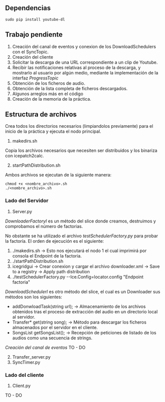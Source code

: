 ## Dependencias
```
sudo pip install youtube-dl
```
## Trabajo pendiente
 1. Creación del canal de eventos y conexion de los DownloadSchedulers con el SyncTopic.
 2. Creación del cliente
   1. Solicitar la descarga de una URL correspondiente a un clip de Youtube.
   2. Recibir las notificaciones relativas al proceso de la descarga, y mostrarlo al usuario por algún medio, mediante la implementación de la interfaz *ProgressTopic*
   3. Obtención de los ficheros de audio.
   4. Obtención de la lista completa de ficheros descargados.
 3. Algunos arreglos más en el código
 4. Creación de la memoria de la práctica.
 
## Estructura de archivos
Crea todos los directorios necesarios (limpiandolos previamente) para el inicio de la práctica y ejecuta el nodo principal.
1.  makedirs.sh

Copia los archivos necesarios que necesiten ser distribuidos y los binariza con icepatch2calc.

2. startPathDistribution.sh

Ambos archivos se ejecutan de la siguiente manera:
```
chmod +x <nombre_archivo>.sh
./<nombre_archivo>.sh
```
### Lado del Servidor
1. Server.py

*DownloaderFactoryI* es un método del slice donde creamos, destruimos y comprobamos el número de  factorias.

No obstante se ha utilizado el archivo *testSchedulerFactory.py* para probar la factoría.
El orden de ejecución es el siguiente:

  1. ./makedirs.sh -> Esto nos ejecutará el nodo 1 el cual imprimirá por consola el Endpoint de la factoria.
  2. ./startPathDistribution.sh 
  3. icegridgui -> Crear conexion y cargar el archivo downloader.xml -> Save to a registry -> Apply path distribution
  4. ./testSchedulerFactory.py --Ice.Config=locator.config "Endpoint factoria"

*DownloadSchedulerI* es otro método del slice, el cual es un Downloader sus métodos son los siguientes:
 * addDonwloadTask(string url); -> Almacenamiento de los archivos obtenidos tras el proceso de extracción del audio en un directorio local al servidor.
 * Transfer* get(string song); -> Método para descargar los ficheros almacenados por el servidor en el cliente.
 * SongsList getSongsList(); -> Recepción de peticiones de listado de los audios como una secuencia de strings.

*Creación del canal de eventos*
TO - DO
 
2. Transfer_server.py
3. SyncTimer.py

### Lado del cliente
1. Client.py

TO - DO
